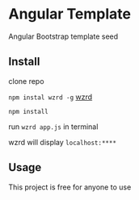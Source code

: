 # Angular Template
Angular Bootstrap template seed

## Install
clone repo

`npm instal wzrd -g` [wzrd](https://github.com/maxogden/wzrd)

`npm install`

run `wzrd app.js` in terminal

wzrd will display `localhost:****`

## Usage
This project is free for anyone to use

